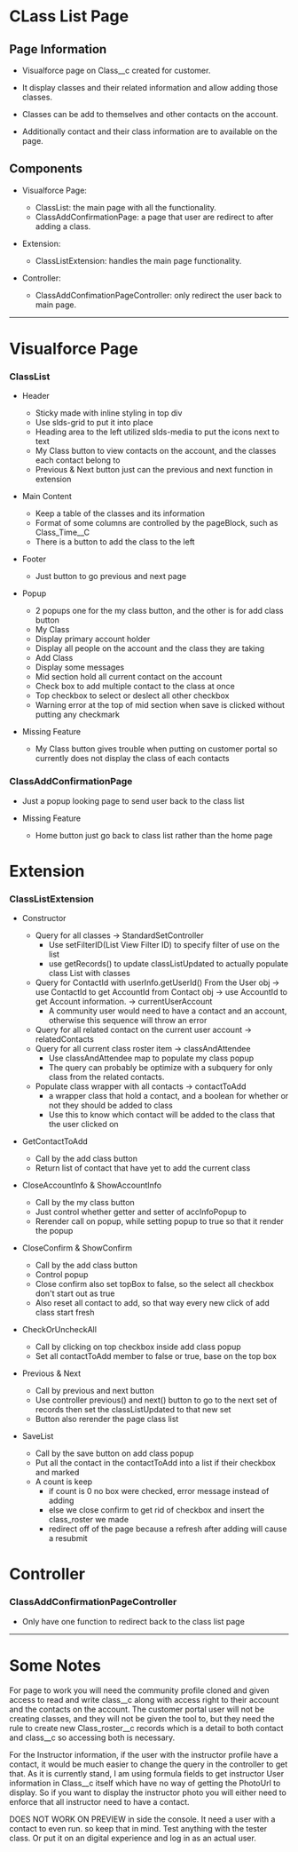 # **CLass List Page**

## **Page Information**

* Visualforce page on Class__c created for customer.

* It display classes and their related information and allow adding those classes.

* Classes can be add to themselves and other contacts on the account.

* Additionally contact and their class information are to available on the page.

## **Components**

* Visualforce Page:
  * ClassList: the main page with all the functionality.
  * ClassAddConfirmationPage: a page that user are redirect to after adding a class.

* Extension:
  * ClassListExtension: handles the main page functionality.
 
* Controller:
  * ClassAddConfimationPageController: only redirect the user back to main page.

____

# **Visualforce Page**

### **ClassList**

* Header
  * Sticky made with inline styling in top div
  * Use slds-grid to put it into place
  * Heading area to the left utilized slds-media to put the icons next to text
  * My Class button to view contacts on the account, and the classes each contact belong to
  * Previous & Next button just can the previous and next function in extension

* Main Content
  * Keep a table of the classes and its information
  * Format of some columns are controlled by the pageBlock, such as Class_Time__C
  * There is a button to add the class to the left

* Footer
  * Just button to go previous and next page

* Popup
  * 2 popups one for the my class button, and the other is for add class button
  * My Class
   * Display primary account holder
   * Display all people on the account and the class they are taking
  * Add Class
   * Display some messages
   * Mid section hold all current contact on the account
   * Check box to add multiple contact to the class at once
   * Top checkbox to select or deslect all other checkbox
   * Warning error at the top of mid section when save is clicked without putting any checkmark

* Missing Feature
   * My Class button gives trouble when putting on customer portal so currently does not display the class of each contacts

### **ClassAddConfirmationPage**

* Just a popup looking page to send user back to the class list

* Missing Feature
  * Home button just go back to class list rather than the home page

# **Extension**

### **ClassListExtension**

* Constructor
   * Query for all classes -> StandardSetController
     * Use setFilterID(List View Filter ID) to specify filter of use on the list
     * use getRecords() to update classListUpdated to actually populate class List with classes
   * Query for ContactId with userInfo.getUserId() From the User obj -> use ContactId to get AccountId from Contact obj -> use AccountId to get Account information. -> currentUserAccount
     * A community user would need to have a contact and an account, otherwise this sequence will throw an error
   * Query for all related contact on the current user account -> relatedContacts
   * Query for all current class roster item -> classAndAttendee
     * Use classAndAttendee map to populate my class popup
     * The query can probably be optimize with a subquery for only class from the related contacts.
   * Populate class wrapper with all contacts -> contactToAdd
     * a wrapper class that hold a contact, and a boolean for whether or not they should be added to class
     * Use this to know which contact will be added to the class that the user clicked on

* GetContactToAdd
  * Call by the add class button 
  * Return list of contact that have yet to add the current class

* CloseAccountInfo & ShowAccountInfo
  * Call by the my class button
  * Just control whether getter and setter of accInfoPopup to
  * Rerender call on popup, while setting popup to true so that it render the popup

* CloseConfirm & ShowConfirm
  * Call by the add class button
  * Control popup
  * Close confirm also set topBox to false, so the select all checkbox don't start out as true
  * Also reset all contact to add, so that way every new click of add class start fresh

* CheckOrUncheckAll
  * Call by clicking on top checkbox inside add class popup
  * Set all contactToAdd member to false or true, base on the top box

* Previous & Next
  * Call by previous and next button
  * Use controller previous() and next() button to go to the next set of records then set the classListUpdated to that new set
  * Button also rerender the page class list

* SaveList
  * Call by the save button on add class popup
  * Put all the contact in the contactToAdd into a list if their checkbox and marked
  * A count is keep
    * if count is 0 no box were checked, error message instead of adding
    * else we close confirm to get rid of checkbox and insert the class_roster we made
    * redirect off of the page because a refresh after adding will cause a resubmit
   
# **Controller**

### **ClassAddConfirmationPageController**

* Only have one function to redirect back to the class list page

____

# **Some Notes**

For page to work you will need the community profile cloned and given access to read and write class__c along with access right to their account and the contacts on the account.
The customer portal user will not be creating classes, and they will not be given the tool to, but they need the rule to create new Class_roster__c records which is a detail to both contact and class__c so accessing both is necessary.

For the Instructor information, if the user with the instructor profile have a contact, it would be much easier to change the query in the controller to get that. As it is currently stand, I am using formula fields to get instructor User information in Class__c itself which have no way of getting the PhotoUrl to display. So if you want to display the instructor photo you will either need to enforce that all instructor need to have a contact.

DOES NOT WORK ON PREVIEW in side the console. It need a user with a contact to even run. so keep that in mind. Test anything with the tester class. Or put it on an digital experience and log in as an actual user.
